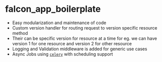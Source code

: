 # falcon_app_boilerplate

- Easy modularization and maintenance of code
- Custom version handler for routing request
  to version specific resource method
- Their can be specific version for resource at a time
  for eg. we can have version 1 for one resource and version 2
  for other resource
- Logging and Validation middleware is added for generic use cases
- Async Jobs using [`celery`](https://docs.celeryq.dev/en/stable/getting-started/introduction.html) with scheduling support
